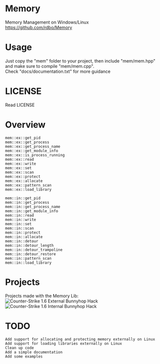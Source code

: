 # Memory
Memory Management on Windows/Linux  
https://github.com/rdbo/Memory  

# Usage
Just copy the "mem" folder to your project, then include "mem/mem.hpp" and make sure to compile "mem/mem.cpp".  
Check "docs/documentation.txt" for more guidance  

# LICENSE
Read LICENSE  

# Overview
```
mem::ex::get_pid
mem::ex::get_process
mem::ex::get_process_name
mem::ex::get_module_info
mem::ex::is_process_running
mem::ex::read
mem::ex::write
mem::ex::set
mem::ex::scan
mem::ex::protect
mem::ex::allocate
mem::ex::pattern_scan
mem::ex::load_library

mem::in::get_pid
mem::in::get_process
mem::in::get_process_name
mem::in::get_module_info
mem::in::read
mem::in::write
mem::in::set
mem::in::scan
mem::in::protect
mem::in::allocate
mem::in::detour
mem::in::detour_length
mem::in::detour_trampoline
mem::in::detour_restore
mem::in::pattern_scan
mem::in::load_library
```

# Projects
Projects made with the Memory Lib:  
![Counter-Strike 1.6 External Bunnyhop Hack](https://github.com/rdbo/cstrike-bhop-ex-linux)
![Counter-Strike 1.6 Internal Bunnyhop Hack](https://github.com/rdbo/cstrike-bhop-in-linux)

# TODO
```
Add support for allocating and protecting memory externally on Linux
Add support for loading libraries externally on Linux
Clean up code
Add a simple documentation
Add some examples
```
